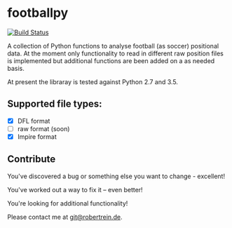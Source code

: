 # footballpy

[![Build Status](https://travis-ci.org/robertreingit/footballpy.svg?branch=master)](https://travis-ci.org/robertreingit/footballpy)

A collection of Python functions to analyse football (as soccer) positional data.
At the moment only functionality to read in different raw position files is implemented but additional functions are been added on a as needed basis.

At present the libraray is tested against Python 2.7 and 3.5.

## Supported file types:

- [x] DFL format
- [ ] raw format (soon)
- [x] Impire format

## Contribute

You've discovered a bug or something else you want to change - excellent!

You've worked out a way to fix it – even better!

You're looking for additional functionality!

Please contact me at <git@robertrein.de>.
